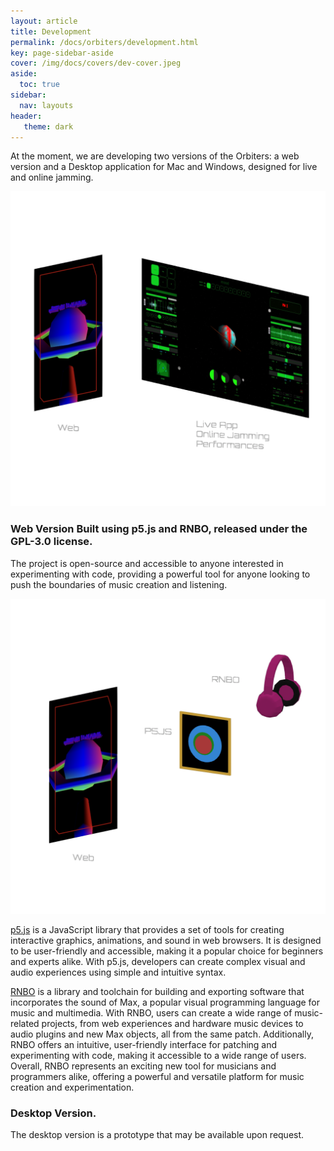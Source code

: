 ```yaml
---
layout: article
title: Development
permalink: /docs/orbiters/development.html
key: page-sidebar-aside
cover: /img/docs/covers/dev-cover.jpeg
aside:
  toc: true
sidebar:
  nav: layouts
header:
   theme: dark
---
```


At the moment, we are developing two versions of the Orbiters: a web version and a Desktop application for Mac and Windows, designed for live and online jamming.

![Image](/img/docs/orbiters/03_int-development.png "Web Player Development")



### Web Version Built using p5.js and RNBO, released under the GPL-3.0 license.
The project is open-source and accessible to anyone interested in experimenting with code, providing a powerful tool for anyone looking to push the boundaries of music creation and listening.

![Image](/img/docs/orbiters/02_web-player.png "Web Player Development")

<a href="https://p5js.org" target="_blank">p5.js</a> is a JavaScript library that provides a set of tools for creating interactive graphics, animations, and sound in web browsers. It is designed to be user-friendly and accessible, making it a popular choice for beginners and experts alike. With p5.js, developers can create complex visual and audio experiences using simple and intuitive syntax.

<a href="https://rnbo.cycling74.com" target="_blank">RNBO</a>  is a library and toolchain for building and exporting software that incorporates the sound of Max, a popular visual programming language for music and multimedia. With RNBO, users can create a wide range of music-related projects, from web experiences and hardware music devices to audio plugins and new Max objects, all from the same patch.
Additionally, RNBO offers an intuitive, user-friendly interface for patching and experimenting with code, making it accessible to a wide range of users. Overall, RNBO represents an exciting new tool for musicians and programmers alike, offering a powerful and versatile platform for music creation and experimentation.

### Desktop Version.
The desktop version is a prototype that may be available upon request. 